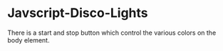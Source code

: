 # Javscript-Disco-Lights
There is a start and stop button which control the various colors on the body element.



